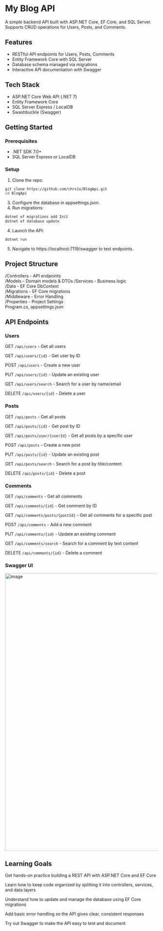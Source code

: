 # My Blog API

A simple backend API built with ASP.NET Core, EF Core, and SQL Server. Supports CRUD operations for Users, Posts, and Comments.

## Features
- RESTful API endpoints for Users, Posts, Comments
- Entity Framework Core with SQL Server
- Database schema managed via migrations
- Interactive API documentation with Swagger

## Tech Stack
- ASP.NET Core Web API (.NET 7)
- Entity Framework Core
- SQL Server Express / LocalDB
- Swashbuckle (Swagger)

## Getting Started

### Prerequisites
- .NET SDK 7.0+
- SQL Server Express or LocalDB

### Setup
1. Clone the repo:
```bash  
git clone https://github.com/chrs1x/BlogApi.git
cd BlogApi
```
3. Configure the database in appsettings.json.
4. Run migrations:
```bash
dotnet ef migrations add Init
dotnet ef database update
```
4. Launch the API:
```bash
dotnet run
```
5. Navigate to https://localhost:7119/swagger to test endpoints.

## Project Structure
/Controllers - API endpoints  
/Models - Domain models & DTOs
/Services - Business logic  
/Data - EF Core DbContext  
/Migrations - EF Core migrations  
/Middleware - Error Handling </br>
/Properties - Project Settings </br>
Program.cs, appsettings.json

## API Endpoints
### Users

GET  `/api/users` - Get all users

GET  `/api/users/{id}` - Get user by ID

POST  `/api/users` - Create a new user

PUT  `/api/users/{id}` - Update an existing user

GET  `/api/users/search` - Search for a user by name/email

DELETE  `/api/users/{id}` - Delete a user

### Posts

GET `/api/posts` - Get all posts

GET `/api/posts/{id}` - Get post by ID

GET `/api/posts/user/{userId}` - Get all posts by a specific user

POST `/api/posts` - Create a new post

PUT `/api/posts/{id}` - Update an existing post

GET `/api/posts/search` - Search for a post by title/content

DELETE `/api/posts/{id}` - Delete a post

### Comments

GET `/api/comments` - Get all comments

GET `/api/comments/{id}` - Get comment by ID

GET `/api/comments/posts/{postId}` - Get all comments for a specific post

POST `/api/comments` - Add a new comment

PUT `/api/comments/{id}` - Update an existing comment

GET `/api/comments/search` - Search for a comment by text content

DELETE `/api/comments/{id}` - Delete a comment

### Swagger UI

<img width="970" height="914" alt="image" src="https://github.com/user-attachments/assets/eaaf7f0d-80b8-41ae-a991-8379980b7105" />


## Learning Goals

Get hands-on practice building a REST API with ASP.NET Core and EF Core

Learn how to keep code organized by splitting it into controllers, services, and data layers

Understand how to update and manage the database using EF Core migrations

Add basic error handling so the API gives clear, consistent responses

Try out Swagger to make the API easy to test and document
